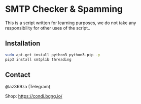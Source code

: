 # SMTP Checker & Spamming

This is a script written for learning purposes, we do not take any responsibility for other uses of the script..

## Installation

```bash
sudo apt-get install python3 python3-pip -y
pip3 install smtplib threading
```

## Contact

@az369za (Telegram)

Shop: https://condi.bgng.io/

